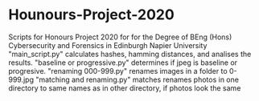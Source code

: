 # Hounours-Project-2020
Scripts for Honours Project 2020 for for the Degree of BEng (Hons) Cybersecurity and Forensics in Edinburgh Napier University  
"main_script.py" calculates hashes, hamming distances, and analises the results. 
"baseline or progressive.py" determines if jpeg is baseline or progresive. 
"renaming 000-999.py" renames images in a folder to 0-999.jpg 
"matching and renaming.py" matches renames photos in one directory to same names as in other directory, if photos look the same 
